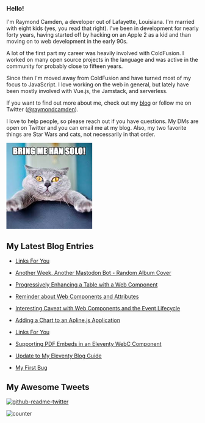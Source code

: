 ### Hello!

I'm Raymond Camden, a developer out of Lafayette, Louisiana. I'm married with eight kids (yes, you read that right). I've been in development for nearly forty years, having started off by hacking on an Apple 2 as a kid and than moving on to web development in the early 90s.

A lot of the first part my career was heavily involved with ColdFusion. I worked on many open source projects in the language and was active in the community for probably close to fifteen years. 

Since then I'm moved away from ColdFusion and have turned most of my focus to JavaScript. I love working on the web in general, but lately have been mostly involved with Vue.js, the Jamstack, and serverless. 

If you want to find out more about me, check out my [blog](https://www.raymondcamden.com) or follow me on Twitter ([@raymondcamden](https://twitter.com/raymondcamden)). 

I love to help people, so please reach out if you have questions. My DMs are open on Twitter and you can email me at my blog. Also, my two favorite things are Star Wars and cats, not necessarily in that order.

![Star Wars cat](https://raw.githubusercontent.com/cfjedimaster/cfjedimaster/master/cat.jpg)

<!-- RSS -->
## My Latest Blog Entries

* [Links For You](https://www.raymondcamden.com/2023/03/19/links-for-you)

* [Another Week, Another Mastodon Bot - Random Album Cover](https://www.raymondcamden.com/2023/03/17/another-week-another-mastodon-bot-random-album-cover)

* [Progressively Enhancing a Table with a Web Component](https://www.raymondcamden.com/2023/03/14/progressively-enhancing-a-table-with-a-web-component)

* [Reminder about Web Components and Attributes](https://www.raymondcamden.com/2023/03/09/reminder-about-web-components-and-attributes)

* [Interesting Caveat with Web Components and the Event Lifecycle](https://www.raymondcamden.com/2023/03/08/interesting-caveat-with-web-components-and-the-event-lifecycle)

* [Adding a Chart to an Apline.js Application](https://www.raymondcamden.com/2023/03/06/adding-a-chart-to-an-aplinejs-application)

* [Links For You](https://www.raymondcamden.com/2023/03/04/links-for-you)

* [Supporting PDF Embeds in an Eleventy WebC Component](https://www.raymondcamden.com/2023/03/01/supporting-pdf-embeds-in-an-eleventy-webc-component)

* [Update to My Eleventy Blog Guide](https://www.raymondcamden.com/2023/02/25/update-to-my-eleventy-blog-guide)

* [My First Bug](https://www.raymondcamden.com/2023/02/24/my-first-bug)

<!-- ENDRSS -->

## My Awesome Tweets 

[![github-readme-twitter](https://github-readme-twitter.gazf.vercel.app/api?id=raymondcamden&layout=wide)](https://github.com/gazf/github-readme-twitter)

![counter](https://enzy20r2pibx5pb.m.pipedream.net)
